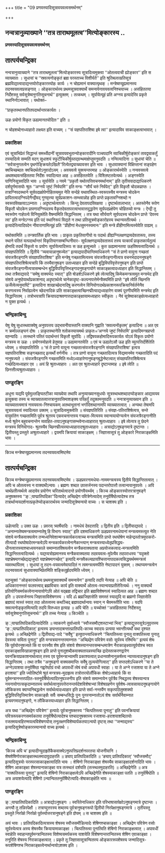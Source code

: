 +++
title = "09 प्रणवस्यादिसूत्रावयवत्वसमर्थनम्"

+++


## नन्वत्रानुव्याख्याने ‘‘तत्र ताराथमूलत्व’’मित्योङ्कारस्य ..

**प्रणवस्यादिसूत्रावयवत्वसमर्थनम्**

## **तात्पर्यचन्द्रिका**

नन्वत्रानुव्याख्याने ‘‘तत्र ताराथमूलत्व’’मित्योङ्कारस्य सूत्रादित्वमुक्त्वा ‘‘ओतत्ववाची ह्योङ्कार’’ इति स व्याख्यातः । सुधायां च ‘‘स्रवत्यनोङ्कृतं ब्रह्म परस्ताच्च विशीर्यते’’ इति श्रुतिबलात्प्रतिसूत्रं ब्रह्मविद्यात्वादाद्यन्तयोरोङ्कारस्योहः कार्यः । न चोह्यमानं वाक्यात्पृथक् । मन्त्रेष्वप्यूह्यमानस्य तदनवयवत्वप्रसङ्गात् । ओङ्कारार्थस्य प्रथमसूत्रवाक्यार्थे समन्वयेनावयवत्वनिश्चयाच्च । असंहिततया निर्देशस्तु सर्वसूत्रेष्वनुगतिसूचनार्थ’’ इत्युक्तम् । तत्कथम् । सूर्यायेत्यूहं प्रति अग्नय इत्यादेरिव प्रकृते स्थानिनोऽभावात् । यथोक्तं–

‘‘प्राकृतस्थानपतितपदार्थान्तरकार्यतः ।

ऊहः प्रयोगो विकृत ऊह्यमानतयोदितः’’ इति ॥

न चोहशब्देनाध्याहारो लक्ष्यत इति वाच्यम् । ‘‘सं यज्ञपतिराशिषा इषे त्वा’’ इत्यादाविव साकाङ्क्षत्वाभावात् ।

### **प्रकाशिका**

एवं सूत्राभिप्रेतं सिद्धान्तं समर्थ्येदानीं सूत्रावयवभूतान्योङ्कारादीनि पञ्चपदानि व्याचिकीर्षुरोङ्कारं तावद्व्याकर्तुं तस्यादित्वे सम्मतिं वदन् सुधाशयं स्फुटीचिकीर्षुस्तद्ग्रन्थमाक्षेप्तुमनुवदति ॥ नन्वित्यादिना ॥ सुधायां चेति ॥ ‘‘सर्वत्रानुगतत्वेन पृथगोङ्क्रियतेऽखिलै’’रित्येतद्व्याख्यावसर इति भावः । सुधावाक्यानां विक्षिप्तानां सङ्ग्रहेण क्वचिच्छब्दतः क्वचिदर्थतोऽनुवादोऽयम् । अवयवत्वे युक्त्यन्तरमाह ॥ ओङ्कारार्थस्येति ॥ नन्ववयवत्वे अथशब्दवत्संहिततया निर्देशः स्यादित्यत आह ॥ असंहिततयेति ॥ विश्लिष्टतयेत्यर्थः । अङ्गस्येति पाणिनिसूत्रवदिति भावः ॥ सूर्यायेति ॥ नवमे ‘‘प्रकृतौ यथोत्पत्तिवचनमर्थानाम्’’ इति तृतीयपादाद्याधिकरणे दर्शपूर्णमासयोः श्रुतः ‘‘अग्नये जुष्टं निर्वपामि’’ इति मन्त्रः ‘‘सौर्यं चरुं निर्वपेत्’’ इति विकृतौ चोदकप्राप्तः । तत्राग्निपदस्थाने सूर्यपदप्रक्षेपेणोहितव्यमुत नेति सन्देहे यथावस्थित-स्वरूपस्यैव मन्त्रस्य चोदकेन प्रापितत्वादग्निपदेनैन्द्रीवद् गुणवृत्त्या सूर्यप्रकाशन-सम्भवान्नोह इति प्राप्ते प्रकृतावग्निशब्दो न स्वरूपविवक्षयाऽऽम्नातः । अदृष्टार्थत्वापत्तेः । किन्तु देवतापदविवक्षया । दृष्टार्थतालाभात् । अतस्तेनैव रूपेण विकृतौ चोदकेन प्रापणादग्निपदस्य वैकृतदेवतापरत्वाभावात्तदुद्धारेण सूर्यपदप्रक्षेपेण चोहितव्यो मन्त्रः । ऐन्द्री तु स्वरूपेण गार्हपत्ये विनियुक्तेति वैषम्यमिति सिद्धान्तितम् । तत्र यथा सौर्ययागे सूर्यपदस्य चोदकेन प्राप्ते ‘देवस्य त्वा’ इति मन्त्रेऽग्नय इति पदं स्थानिरूपं विद्यते न तथा प्रतिसूत्रमोङ्कारोहस्य स्थान्यस्तीत्यर्थः । इत्यादेरित्यादिपदेन नीवाराणामित्यूहं प्रति ‘‘व्रीहीणां मेधसुमनस्यमानः’’ इति मन्त्रे व्रीहीणामित्यस्येवेति ग्राह्यम् ॥

यथोक्तमिति ॥ तन्त्रवार्तिक इति भावः । प्राकृतः प्रकृतियागीयो यः पदार्थः व्रीह्यग्निलक्षणद्रव्यदेवतारूपः, तस्य स्थाने पतितं यत्पदार्थान्तरं विकृतियागसम्बन्धिनीवार- सूर्यलक्षणद्रव्यदेवतारूपं तस्य यत्कार्यं प्राकृतकार्यतुल्यं होमादि तदर्थं विकृतो यः प्रयोगः सूर्यायेत्यादिरूपः स ऊह इत्युच्यते । कुत ऊह्यमानतया ऊहविषयत्वादित्यर्थः ॥ संयज्ञपतिरिति ॥ द्वितीये ‘‘व्यवायान्नानुषज्येत’’ इत्याद्यपादीयान्तिमाधिकरणे ‘‘सं ते प्राणो वायुना गच्छतां संयजत्रैरङ्गानि संयज्ञपतिराशिषा’’ इति मन्त्रेषु गच्छतामित्यस्य संयजत्रैरङ्गानीत्यत्र वचनभेदादननुषङ्गे संयज्ञपतिराशिषेत्यत्रापि किं तस्यैवानुषङ्ग उताध्याहार इति सन्देहे बुद्धिविपरिवृत्तेरनुषङ्ग इति प्राप्ते संयजत्रैरङ्गानीत्यत्रासम्बन्धेन बुद्धिविपरिवृत्तिभङ्गादनुषङ्गायोगे साकाङ्क्षत्वादध्याहार इति सिद्धान्तितम् । तथा तत्रैवाद्यपादे ‘‘समेषु वाक्यभेदः स्यात्’’ इति षोडशेऽधिकरणे इषे त्वेत्यादिषु किमेकमन्त्रत्वमुत मन्त्रभेद इति संशये अनुष्ठेयार्थाप्रकाशनाद् अदृष्टार्थत्वे चानेकादृष्ट-कल्पनापत्तेर्मन्त्रैक्यमिति प्राप्ते ‘‘इषे त्वेति च्छिनत्ति ऊर्जेत्वेत्यनुमार्ष्टि’’ इत्यादिना शाखाच्छेदनादिषु करणत्वेन विनियोगादर्थप्रकाशनरूपक्रियानिर्वर्तनेनैव करणत्वस्य निर्वाह्यत्वेन च्छेदनादिकं प्रति साकाङ्क्षत्वाच्छिनद्मीत्याद्यध्याहारेण वाक्यं पूरणीयमिति मन्त्रभेद इति सिद्धान्तितम् । तत्रोभयत्रापि क्रियापदाश्रवणात्तदाकाङ्क्षायामध्याहारः स्वीकृतः । नैवं सूत्रेष्वाकाङ्क्षेत्यध्याहारो न युक्त इत्यर्थः ।

### **चन्द्रिकाबिन्दु**

येषु येषु सुधास्थवाक्येषु अनुपपत्तय उद्भावनीयास्तानि वाक्यानि गृह्णाति ‘स्रवत्यनोंकृतम्’ इत्यादिना ॥ अत एव न क्रमोल्लङ्घनं दोषः । प्राकृतस्थानेति श्लोकस्यायमर्थः प्राकृतः=‘अग्नये जुष्टं निर्वपामि’ इत्यादिमन्त्रप्राप्तो वह्न्यादिः । तत्स्थाने पतितं पदार्थन्तरं विकृतौ सूर्यादिः । तद्विषयकहोमादिरूपकार्यतः योऽयं विकृतः प्रयोगो मन्त्रस्य स ऊहः । प्रयोगस्योहत्वे हेतुमाह ॥ ऊह्यमानतयेति ॥ एवं च ऊह्यतेऽसौ ऊह इति व्युत्पत्तिर्दर्शितेति ध्येयम् ॥ संयज्ञपतिरिति ॥ ‘सं ते प्राणो वायुना गच्छतात्संयजत्रैरङ्गानि संयज्ञपतिराशिषा’ इत्यत्र यज्ञपतिराशिषा सङ्गच्छताद् इत्यर्थो वर्णनीयः । तत्र प्राणो वायुना गच्छतादित्यत्र विद्यमानमेव गच्छतादिति पदं नानुषज्यते । संयजत्रैरङ्गानि गच्छतामिति मध्येऽध्याहारेणानुषङ्गबुद्धेर्नष्टत्वात् संयज्ञपतिराशिषेत्यत्र गच्छेदित्यध्याहार एव । अयं हि श्रुताध्याहारः । अत एव श्रुताध्याहारे दृष्टान्तमाह ॥ इषे त्वेति ॥ छिनत्तीत्यश्रुताध्याहारः ।

### **पाण्डुरङ्गि**

अधुना यद्यपि पूर्वमुल्लङ्घितटीका व्याख्येया तथापि अनुव्याख्यानसुधयोः सूत्रस्थाथशब्दादप्योङ्कार आद्यावयव इत्युक्त्वा तस्य च व्याख्यातत्वात्तत्रानुपपत्तिमाशङ्क्य परिहर्तुं तदुक्तमनुवदति ॥ नन्वत्रानुव्याख्यान इति ॥ व्याख्यातत्वमात्रं नावयवत्व-निश्चायकम् अतथाभूतानां भर्गादिशब्दानामपि व्याख्यातत्वात् । अन्यथा तेषामपि सूत्रावयवत्वं स्यादित्यत उक्तम् ॥ सूत्रादित्वमुक्त्वेति ॥ संयज्ञपतिरिति ॥ संयज्ञ-पतिराशिषेत्यत्र, सन्ते वायुर्वातेन गच्छतामिति पूर्वत्र श्रुतस्य एकवचनान्तस्य गच्छता-मित्यस्य स्वान्वयायोग्यत्वेन संयजत्रैरङ्गानीति मध्ये श्रुतेन बहुवचनान्तेन व्यवहित-तयाऽनुषङ्गासम्भवेनाध्याहारात् श्रुताध्याहारः । इषे त्वेत्यत्र तु छेदने मन्त्रस्य विनियोगाद- श्रुतस्यैव च्छिनद्मीत्यस्याध्याहारादश्रुताध्याहारः । अत्राद्योऽनुषङ्गमात्रे दृष्टान्तः । द्वितीयस्तु प्रस्तुते अश्रुताध्याहारे । द्वयमपि क्रियायां साकाङ्क्षम् । जिज्ञासासूत्रं तु ओङ्कारे निराकाङ्क्षमिति भावः ।

------------------------------------------------------------------------

किञ्च मन्त्रेष्वप्यूह्यमानस्य तदनवयवत्वमिष्टमेव

## **तात्पर्यचन्द्रिका**

किञ्च मन्त्रेष्वप्यूह्यमानस्य तदनवयवत्वमिष्टमेव । ऊहप्रवरनामधेया-नाममन्त्रत्वस्य द्वितीये सिद्धान्तितत्वात् । अपि च ओतत्वस्य न वाक्यार्थेऽन्वयः । ब्रह्मणः शब्दत उपसर्जनस्य पदान्तरोपात्तौ तत्वान्वयानुपपत्तेः । अपि चार्थप्रतीत्यर्थत्वे आदावेव प्रयोगेण चरितार्थत्वादन्ते प्रयोगवैयर्थ्यम् । किञ्च ओङ्कारस्योत्तरत्रानुषङ्गे अनुषक्तस्य ‘‘ङ््याप्प्रातिपदिका’’दित्यादेर् अच्छिद्रेण पवित्रेणेत्यादेस् तनूर्वर्षिष्ठेत्यादेश्च तत्र तत्रार्थान्वयदर्शनात्प्रकृतेप्योङ्कारार्थस्य जन्मादिसूत्रेष्वन्वयो वाच्यः । स चाशक्य इति ।

### **प्रकाशिका**

ऊहेत्यादि ॥ उक्त ऊहः । प्रवरस् त्र्यार्षेयादिः । नामधेयं देवदत्तादि ॥ द्वितीय इति ॥ द्वितीयाद्यपादे । ‘‘अनाम्नातेष्वमन्त्रत्वमाम्नातेषु हि विभागः स्यात्’’ इति दशमाधिकरणे ऊहप्रवरनामधेयानां मन्त्रत्वमस्त्युत नेति संशये मन्त्रैकवाक्यत्वेन तन्मध्यनिवेशान्मन्त्रकार्यकरत्वाच्च मन्त्रत्वमिति प्राप्ते रथघोषेण माहेन्द्रस्तोत्रमुपाकरो-तीत्यादौ रथघोषादेरमन्त्रत्वेऽपि मन्त्रकार्यकरत्वेनानैकान्त्यान् मन्त्रत्वस्याध्येतृप्रसिद्ध्य-धीनत्वात्तस्याश्चाध्ययनकाले समाम्नातविषयत्वेन मन्त्रैकवाक्यताया अप्रयोजकत्वाद-मन्त्रत्वमिति सिद्धान्तितत्वादित्यर्थः । यद्यप्यत्रोह्यमानस्य मन्त्रैकवाक्यतया तदवयवत्व-मुपेत्यैव तदपराधस्य ‘‘यदृक्तो यज्ञभ्रेषमागच्छेद्यद्यजुष्टो यज्ञभ्रेषमागच्छेत्’’ इत्यादि मन्त्रवैकल्यप्रायश्चित्तानापादकत्वसिद्ध्यर्थममन्त्रत्वं व्यवस्थापितम् । सुधायां तु तदन-वयवत्वमेवापादितं न त्वमन्त्रत्वमपीति नेष्टापादनं युक्तम् । तथाप्यमन्त्रत्वेन तदनवयवत्वं सुधावाक्याभिप्रेतमिति शङ्कितुर्हृदयमिति ध्येयम् ।

यदप्युक्तं ‘‘ओङ्कारार्थस्य प्रथमसूत्रवाक्यार्थे समन्वयेन’’ इत्यादि तदपि नेत्याह ॥ अपि चेति ॥ अधिकारानन्तरं फलवत्त्वाद् ब्रह्मविचारः कार्य इति वाक्यार्थे ओतत्व-स्यान्वयाप्रतीतेरित्यर्थः । ननु वाक्यार्थे प्रतियोगिसमर्पकत्वेनान्वयायोगेऽपि ओतं यद्ब्रह्म तद्विचार इति ब्रह्मविशेषणत्वं स्यादित्यत आह ॥ ब्रह्मणः शब्दत इति ॥ उपसर्जनस्य जिज्ञासाविशेषणस्य । यदि ॐ ब्रह्मजिज्ञासेति समस्तं स्याद्यदि वा ब्रह्मणो जिज्ञासेति ब्रह्मपदं व्यस्तं स्यात् तदा ओतत्वस्य कथञ्चिद् ब्रह्मपदार्थान्वयः स्यान् न चैवमस्तीति भावः । यदपि स्रवत्यनोङ्कृतमित्यादि तदपि विरुध्यत इत्याह ॥ अपि चेति ॥ यच्चोक्तं ‘‘असंहिततया निर्देशस्तु सर्वसूत्रेष्वनुगतिसूचनार्थः’’ इति तच्च नेत्याह ॥ किञ्चेति ॥

ङ््याप्प्रातिपदिकादित्यादेरिति ॥ व्याकरणे तुर्याध्याये ‘‘स्वौजसमौट्शस्टाभ्यां भिस्’’ इत्याद्युत्तरसूत्रेऽनुवृत्तस्य ‘ङ््याप्प्रातिपदिकात्’ इत्यस्य ङ्यन्तादाबन्तात्प्रातिपदि-काच्च स्वादयः प्रत्यया भवन्तीत्यर्थो यथा दृश्यत इत्यर्थः ॥ अच्छिद्रेणेति ॥ द्वितीयाद्य-पादे ‘‘सर्वेषु’’ इत्युपान्त्याधिकरणे ‘‘चित्पतिस्त्वा पुनातु वाक्पतिस्त्वा पुनातु देवस्त्वा सविता पुनातु’’ इति मन्त्रत्रयानन्तरमाम्नातः ‘‘अच्छिद्रेण पवित्रेण वसोः सूर्यस्य रश्मिभिः’’ इत्ययं शेषः किं पूर्वयोरनुषज्यते किं वा परस्यैव शेष इति संशये शेषस्यानन्तरसम्बन्धमात्रेण नैराकाङ्क्ष्यात्पूर्वयोश्च स्वत एवाकाङ्क्षाविरहान्नानुषङ्ग इति प्राप्ते पुनातुशब्दैकवाक्यतापन्नस्याच्छि द्रादेस्तत्करणद्वारेण पवनक्रियाप्रकाशनार्थत्वात् तस्य एव पूर्वमन्त्राभ्यामपि प्रकाश्यत्वात् प्रधानवशेनानुकर्षस्य न्याय्यत्वादनुषङ्ग इति सिद्धान्तितम् । तथा तत्रैव ‘‘अनुषङ्गो वाक्यसमाप्तिः सर्वेषु तुल्ययोगित्वात्’’ इति सप्तदशेऽधिकरणे ‘‘या ते अग्नेऽयाशया तनूर्वर्षिष्ठा गह्वरेष्ठोग्रं वचो अपावधीं त्वेषं वचो अपावधी स्वाहा । या ते अग्ने रजाशया या ते अग्ने हराशया’’ इति ज्योतिष्टोमे श्रुतं मन्त्रत्रय-मुदाहृत्य तत्रोत्तरयोर्लौकिकः शेषोऽध्याहार्यः किं वा पूर्वमन्त्रानन्तरपठित-स्तनूर्वर्षिष्ठेत्यादिरनुषञ्जनीय इति संशये समाम्नायेन पूर्वत्रैव निबद्धस्य शेषस्यान्यत्र नयनायोगात्सकृदाम्नातस्य सर्वार्थत्वानुपपत्तेरानन्तर्यदेशविशेषाभ्यां विशेषग्रहणेन पूर्वशेष-त्वावसायादनुषङ्गायोगे लौकिकस्य क्वाप्यनिबद्धत्वेन सर्वार्थत्वादध्याहार इति प्राप्ते सर्वा-नन्तर्येण सकृत्पठितुमशक्यो बुद्धिविपरिवृत्तिमात्रेण साकाङ्क्षैः सर्वैः सम्बन्धसिद्धेः पुनः पुनरनाम्नातोऽयं शेषः सर्वार्थेनैवाम्नात इत्यवगमादनुषङ्गो, न लौकिकस्याध्याहार इति सिद्धान्तितम् ।

अत्र यथा ‘‘अच्छिद्रेण पवित्रेण’’ इत्यादेः पूर्वत्रानुषक्तस्य ‘‘चित्पतिस्त्वा पुनातु’’ इति पवनक्रियायां पवित्ररूपकरणसमर्पकतया तनूर्वर्षिष्ठेत्यादेश्च पश्चादनुषक्तस्य रजाशया-हराशयाशब्दितयोः रजतमयत्वहिरण्मयत्वविशेषणयोस् तनूलक्षणविशेष्यार्पकतयाऽन्वयो दृष्टस् तथा ‘‘जन्माद्यस्य’’ इत्यादिसूत्रेष्वोङ्कारस्यान्वयो वाच्य इत्यर्थः ।

### **चन्द्रिकाबिन्दु**

‘किञ्च अपि च’ इत्यादीन्युदाहृतैकैकवाक्येऽनुपपत्तिप्रदर्शनपरतया योजनीयानि । शेषशेषिणोराकाङ्क्षास्थलमादावुदाहरति ॥ ड्याप् प्रातिपदिकादिति ॥ ‘ङ्याप् प्रातिपदिकात्’ ‘स्वौजसमौट्’ इत्यादिसूत्रयोः परस्परसाकाङ्क्षत्वादिति भावः । शेषिणो निराकाङ्क्षा शेषस्यैव साकाङ्क्षादर्शनादिति भावः । शेषिण आकाङ्क्षा शेषस्यानाकाङ्क्षा यत्र तत्स्थलं दर्शयति (तत्स्थलमुदाहरति) ॥ अच्छिद्रेणेति ॥ अत्र ‘‘वाक्पतिस्त्वा पुनातु’’ इत्यादि शेषिणो निराकाङ्क्षत्वेऽपि अच्छिद्रेणेति शेषस्याकाङ्क्षा पतति ॥ तनूर्वर्षिष्ठेति ॥ अत्र अयाशयेत्यादि शेषिणो ऽन्यान्विततनूर्वर्षिष्टेत्यादि-शेषाकाङ्क्षेति भावः ॥

### **पाण्डुरङ्गि**

ङ््याप्प्रातिपदिकादिति ॥ अत्राद्योऽनुषङ्गः । स्वरितेनाधिकार इति परिभाषासापेक्षोऽनुषङ्गमात्रे दृष्टान्तः । अन्त्यौ तु तन्निरपेक्षौ । तत्राप्युत्तरस्य शब्दस्य पूर्वत्रानुषङ्गरूपो द्वितीयो निरपेक्षानुषङ्गमात्रे । तृतीयस्तु प्रस्तुते निरपेक्षे निरपेक्षे पूर्वस्योत्तरत्रानुषङ्गे इति ज्ञेयम् ॥ स चाशक्य इति ॥

अयं भावः । प्रातिपदिकादित्यत्रास्य शेषस्य स्वौजसमौडित्यादेः शेषिणश्चाकाङ्क्षा । अच्छिद्रेण पवित्रेण वसोः सूर्यस्येत्यत्र अस्य शेषस्यैव क्रियायामाकाङ्क्षा । चित्पतिस्त्वा पुनात्विति शेषिणो निराकाङ्क्षत्वात् । अपावधीं स्वाहेति स्वाहान्तपूर्वमन्त्रान्वितस्य विशेष्यसमर्पकस्य याशयेति विशेषणान्तरान्वितस्य शेषिण एवाकाङ्क्षा । तनूरिति शेषस्य निराकाङ्क्षत्वात् । प्रकृते तु जिज्ञासासूत्रान्वितस्य ओङ्काररूपशेषस्य जन्मादिसूत्र-रूपशेषिणश्च निराकाङ्क्षत्वेनार्थान्वयोऽशक्य इति ।

